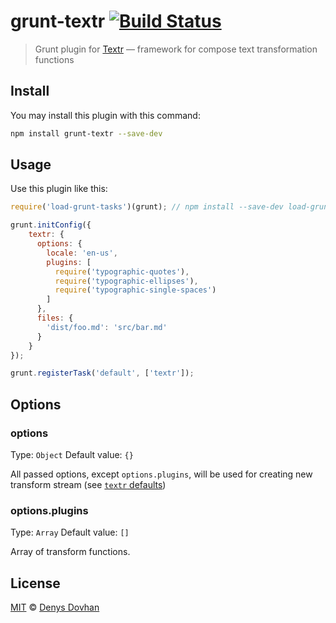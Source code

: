 # grunt-textr [![Build Status][travis-bange]][travis-status]

> Grunt plugin for [Textr][textr] — framework for compose text transformation functions

## Install

You may install this plugin with this command:

```sh
npm install grunt-textr --save-dev
```

## Usage

Use this plugin like this:

```js
require('load-grunt-tasks')(grunt); // npm install --save-dev load-grunt-tasks

grunt.initConfig({
    textr: {
      options: {
        locale: 'en-us',
        plugins: [
          require('typographic-quotes'),
          require('typographic-ellipses'),
          require('typographic-single-spaces')
        ]
      },
      files: {
        'dist/foo.md': 'src/bar.md'
      }
    }
});

grunt.registerTask('default', ['textr']);
```

## Options

### options
Type: `Object`
Default value: `{}`

All passed options, except `options.plugins`, will be used for creating new transform stream (see [`textr` defaults][textr-defaults])

### options.plugins
Type: `Array`
Default value: `[]`

Array of transform functions.

## License

[MIT][mit-license] © [Denys Dovhan][denysdovhan]

[travis-bange]: https://travis-ci.org/denysdovhan/grunt-textr.svg
[travis-status]: https://travis-ci.org/denysdovhan/grunt-textr
[textr]: https://github.com/shuvalov-anton/textr
[textr-defaults]: https://github.com/shuvalov-anton/textr#textrdefaults
[mit-license]: http://opensource.org/licenses/MIT
[denysdovhan]: http://denysdovhan.com/
